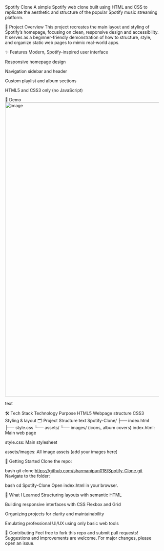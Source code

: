 Spotify Clone
A simple Spotify web clone built using HTML and CSS to replicate the aesthetic and structure of the popular Spotify music streaming platform.

🚀 Project Overview
This project recreates the main layout and styling of Spotify’s homepage, focusing on clean, responsive design and accessibility. It serves as a beginner-friendly demonstration of how to structure, style, and organize static web pages to mimic real-world apps.

✨ Features
Modern, Spotify-inspired user interface

Responsive homepage design

Navigation sidebar and header

Custom playlist and album sections

HTML5 and CSS3 only (no JavaScript)

📸 Demo
<img width="1919" height="962" alt="image" src="https://github.com/user-attachments/assets/7a9d63d2-a64f-4e75-a910-36be9984d40b" />

text

🛠️ Tech Stack
Technology	Purpose
HTML5	Webpage structure
CSS3	Styling & layout
🗂️ Project Structure
text
Spotify-Clone/
├── index.html
├── style.css
└── assets/
    └── images/  (icons, album covers)
index.html: Main web page

style.css: Main stylesheet

assets/images: All image assets (add your images here)

🌱 Getting Started
Clone the repo:

bash
git clone https://github.com/sharmanipun018/Spotify-Clone.git
Navigate to the folder:

bash
cd Spotify-Clone
Open index.html in your browser.

🎯 What I Learned
Structuring layouts with semantic HTML

Building responsive interfaces with CSS Flexbox and Grid

Organizing projects for clarity and maintainability

Emulating professional UI/UX using only basic web tools

🤝 Contributing
Feel free to fork this repo and submit pull requests! Suggestions and improvements are welcome. For major changes, please open an issue.
